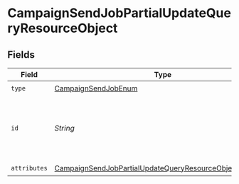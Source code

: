 # CampaignSendJobPartialUpdateQueryResourceObject


## Fields

| Field                                                                                                                                             | Type                                                                                                                                              | Required                                                                                                                                          | Description                                                                                                                                       |
| ------------------------------------------------------------------------------------------------------------------------------------------------- | ------------------------------------------------------------------------------------------------------------------------------------------------- | ------------------------------------------------------------------------------------------------------------------------------------------------- | ------------------------------------------------------------------------------------------------------------------------------------------------- |
| `type`                                                                                                                                            | [CampaignSendJobEnum](../../models/components/CampaignSendJobEnum.md)                                                                             | :heavy_check_mark:                                                                                                                                | N/A                                                                                                                                               |
| `id`                                                                                                                                              | *String*                                                                                                                                          | :heavy_check_mark:                                                                                                                                | The ID of the currently sending campaign to cancel or revert                                                                                      |
| `attributes`                                                                                                                                      | [CampaignSendJobPartialUpdateQueryResourceObjectAttributes](../../models/components/CampaignSendJobPartialUpdateQueryResourceObjectAttributes.md) | :heavy_check_mark:                                                                                                                                | N/A                                                                                                                                               |